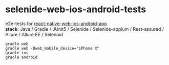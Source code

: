 # selenide-web-ios-android-tests

e2e-tests for [react-native-web-ios-android-app](https://github.com/autotests-cloud/react-native-web-ios-android-app) \
**stack:** Java / Gradle / JUnit5 / Selenide / Selenide-appium / Rest-assured / Allure / Allure EE / Selenoid

`gradle web`\
`gradle web -Dweb_mobile_device="iPhone X"`\
`gradle ios`\
`gradle android`